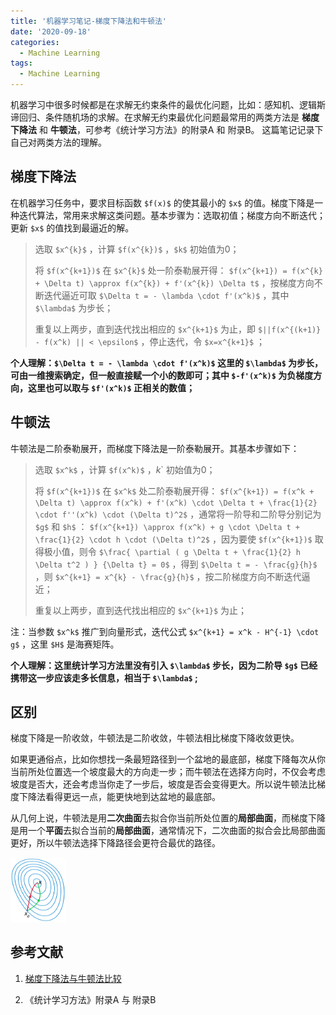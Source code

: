 ```yaml
---
title: '机器学习笔记-梯度下降法和牛顿法'
date: '2020-09-18'
categories:
  - Machine Learning
tags:
  - Machine Learning
---
```



机器学习中很多时候都是在求解无约束条件的最优化问题，比如：感知机、逻辑斯谛回归、条件随机场的求解。在求解无约束最优化问题最常用的两类方法是 **梯度下降法** 和 **牛顿法**，可参考《统计学习方法》的附录A 和 附录B。
这篇笔记记录下自己对两类方法的理解。
    
 

## 梯度下降法

在机器学习任务中，要求目标函数 `$f(x)$` 的使其最小的 `$x$` 的值。梯度下降是一种迭代算法，常用来求解这类问题。基本步骤为：选取初值；梯度方向不断迭代；更新 `$x$` 的值找到最逼近的解。

> 选取  `$x^{k}$` ，计算 `$f(x^{k})$` ，`$k$` 初始值为0；
>
> 将 `$f(x^{k+1})$` 在 `$x^{k}$` 处一阶泰勒展开得： `$f(x^{k+1}) = f(x^{k} + \Delta t) \approx f(x^{k}) + f'(x^{k}) \Delta t$`  ，按梯度方向不断迭代逼近可取 `$\Delta t = - \lambda \cdot f'(x^k)$` ，其中 `$\lambda$` 为步长；
>
> 重复以上两步，直到迭代找出相应的 `$x^{k+1}$` 为止，即 `$||f(x^{(k+1)} - f(x^k) || < \epsilon$` ，停止迭代，令 `$x=x^{k+1}$` ；

**个人理解：`$\Delta t = - \lambda \cdot f'(x^k)$` 这里的 `$\lambda$` 为步长，可由一维搜索确定，但一般直接赋一个小的数即可；其中 `$-f'(x^k)$` 为负梯度方向，这里也可以取与 `$f'(x^k)$` 正相关的数值；**
  
  


## 牛顿法

牛顿法是二阶泰勒展开，而梯度下降法是一阶泰勒展开。其基本步骤如下：

> 选取 `$x^k$` ，计算 `$f(x^k)$` ，$k$` 初始值为0；
>
> 将 `$f(x^{k+1})$` 在 `$x^k$` 处二阶泰勒展开得： `$f(x^{k+1}) = f(x^k + \Delta t) \approx f(x^k) + f'(x^k) \cdot \Delta t + \frac{1}{2} \cdot f''(x^k) \cdot (\Delta t)^2$` ，通常将一阶导和二阶导分别记为 `$g$` 和 `$h$` ： `$f(x^{k+1}) \approx f(x^k) + g \cdot \Delta t + \frac{1}{2} \cdot h \cdot (\Delta t)^2$` ，因为要使 `$f(x^{k+1})$` 取得极小值，则令 `$\frac{ \partial ( g \Delta t + \frac{1}{2} h \Delta t^2 ) } {\Delta t} = 0$` ，得到 `$\Delta t = - \frac{g}{h}$` ，则 `$x^{k+1} = x^{k} - \frac{g}{h}$` ，按二阶梯度方向不断迭代逼近；
>
> 重复以上两步，直到迭代找出相应的 `$x^{k+1}$` 为止；

注：当参数 `$x^k$` 推广到向量形式，迭代公式 `$x^{k+1} = x^k - H^{-1} \cdot g$` ，这里 `$H$` 是海赛矩阵。

**个人理解：这里统计学习方法里没有引入 `$\lambda$` 步长，因为二阶导 `$g$` 已经携带这一步应该走多长信息，相当于 `$\lambda$` ;**
  
  
 

## 区别

梯度下降是一阶收敛，牛顿法是二阶收敛，牛顿法相比梯度下降收敛更快。

如果更通俗点，比如你想找一条最短路径到一个盆地的最底部，梯度下降每次从你当前所处位置选一个坡度最大的方向走一步；而牛顿法在选择方向时，不仅会考虑坡度是否大，还会考虑当你走了一步后，坡度是否会变得更大。所以说牛顿法比梯度下降法看得更远一点，能更快地到达盆地的最底部。

从几何上说，牛顿法是用**二次曲面**去拟合你当前所处位置的**局部曲面**，而梯度下降是用一个**平面**去拟合当前的**局部曲面**，通常情况下，二次曲面的拟合会比局部曲面更好，所以牛顿法选择下降路径会更符合最优的路径。

<img src="/images/20200918_01.png" alt="avatar" style="zoom:10%;" />
 
 


## 参考文献

1. [梯度下降法与牛顿法比较](https://zhuanlan.zhihu.com/p/38186912)

2. 《统计学习方法》附录A 与 附录B
